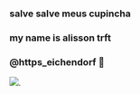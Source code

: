 ### salve salve meus cupincha
### my name is alisson trft
### @https_eichendorf 🍁
![](https://media.tenor.com/9sGt9q_lo74AAAAC/the-simpson-homer-simpson.gif).

